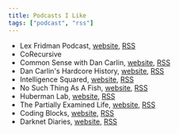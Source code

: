 ```yaml
---
title: Podcasts I Like
tags: ["podcast", "rss"]
---
```


- Lex Fridman Podcast, [website](https://lexfridman.com/podcast/), [RSS](https://lexfridman.com/feed/podcast/)
- CoRecursive
- Common Sense with Dan Carlin, [website](https://www.dancarlin.com/product-category/common-sense-with-dan-carlin/), [RSS](http://feeds.feedburner.com/dancarlin/commonsense?format=xml)
- Dan Carlin's Hardcore History, [website](https://www.dancarlin.com/hardcore-history-series/), [RSS](http://feeds.feedburner.com/dancarlin/history?format=xml)
- Intelligence Squared, [website](https://www.intelligencesquared.com/), [RSS](https://rss.acast.com/intelligencesquared)
- No Such Thing As A Fish, [website](https://www.nosuchthingasafish.com/), [RSS](https://audioboom.com/channels/2399216.rss)
- Huberman Lab, [website](https://hubermanlab.com/), [RSS](https://hubermanlab.libsyn.com/rss)
- The Partially Examined Life, [website](https://partiallyexaminedlife.com/), [RSS](https://partiallyexaminedlife.libsyn.com/rss)
- Coding Blocks, [website](https://www.codingblocks.net/), [RSS](https://www.codingblocks.net/podcast-feed.xml)
- Darknet Diaries, [website](https://darknetdiaries.com/), [RSS](https://feeds.megaphone.fm/darknetdiaries)
